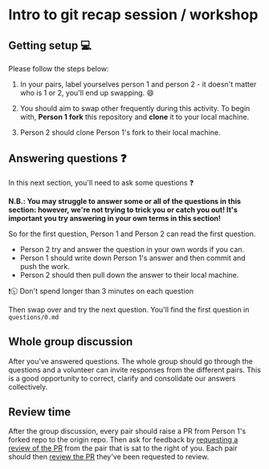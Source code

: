 # Intro to git recap session / workshop


## Getting setup 💻

Please follow the steps below:

1. In your pairs, label yourselves person 1 and person 2 - it doesn't matter who is 1 or 2, you'll end up swapping. 😄

2. You should aim to swap other frequently during this activity.
To begin with, **Person 1** **fork** this repository and **clone** it to your local machine.

3. Person 2 should clone Person 1's fork to their local machine.


## Answering questions ❓

In this next section, you'll need to ask some questions ❓

**N.B.: You may struggle to answer some or all of the questions in this section: however, we're not trying to trick you or catch you out! It's important you try answering in your own terms in this section!**


So for the first question, Person 1 and Person 2 can read the first question.

- Person 2 try and answer the question in your own words if you can.
- Person 1 should write down Person 1's answer and then commit and push the work.
- Person 2 should then pull down the answer to their local machine.

❗🕥 Don't spend longer than 3 minutes on each question

Then swap over and try the next question. 
You'll find the first question in `questions/0.md`

## Whole group discussion

After you've answered questions. The whole group should go through the questions and a volunteer can invite responses from the different pairs. This is a good opportunity to correct, clarify and consolidate our answers collectively. 


## Review time

After the group discussion, every pair should raise a PR from Person 1's forked repo to the origin repo. Then ask for feedback by [requesting a review of the PR](https://docs.github.com/en/pull-requests/collaborating-with-pull-requests/proposing-changes-to-your-work-with-pull-requests/requesting-a-pull-request-review) from the pair that is sat to the right of you. Each pair should then [review the PR](https://docs.github.com/en/pull-requests/collaborating-with-pull-requests/reviewing-changes-in-pull-requests/reviewing-proposed-changes-in-a-pull-request) they've been requested to review.